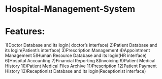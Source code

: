 # Hospital-Management-System



# Features:
  1)Doctor Database and its login( doctor’s interface) 
  2)Patient Database and its login(Patient’s interface) 
  3)Prescription Management 
  4)Appointment Management 
  5)Human Resource Database and its login(HR interface) 
  6)Hospital Accounting 
  7)Financial Reporting 
  8)Invoicing 
  9)Patient Medical History 
  10)Patient Medical Files Archive 
  11)Prescription 
  12)Patient Payment History 
  13)Receptionist Database and its login(Receptionist interface) 
